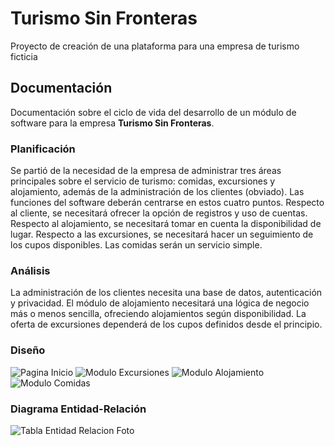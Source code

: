 # Turismo Sin Fronteras
Proyecto de creación de una plataforma para una empresa de turismo ficticia
## Documentación
Documentación sobre el ciclo de vida del desarrollo de un módulo de software para la empresa **Turismo Sin Fronteras**.

### Planificación
Se partió de la necesidad de la empresa de administrar tres áreas principales sobre el servicio de turismo: comidas, excursiones y alojamiento, además de la administración de los clientes (obviado). Las funciones del software deberán centrarse en estos cuatro puntos.
Respecto al cliente, se necesitará ofrecer la opción de registros y uso de cuentas.
Respecto al alojamiento, se necesitará tomar en cuenta la disponibilidad de lugar.
Respecto a las excursiones, se necesitará hacer un seguimiento de los cupos disponibles.
Las comidas serán un servicio simple.

### Análisis
La administración de los clientes necesita una base de datos, autenticación y privacidad.
El módulo de alojamiento necesitará una lógica de negocio más o menos sencilla, ofreciendo alojamientos según disponibilidad.
La oferta de excursiones dependerá de los cupos definidos desde el principio.

### Diseño
![Pagina Inicio](https://github.com/user-attachments/assets/00b6b47c-ff93-49d8-869a-f69849164584)
![Modulo Excursiones](https://github.com/user-attachments/assets/a32572a2-9fff-4b69-ad51-adbc2f3651fc)
![Modulo Alojamiento](https://github.com/user-attachments/assets/792e486e-d2b4-4f8a-af8a-9dacbf586d9a)
![Modulo Comidas](https://github.com/user-attachments/assets/a1f89dd0-3781-4548-a487-ec1a2b505636)


### Diagrama Entidad-Relación
![Tabla Entidad Relacion Foto](https://github.com/user-attachments/assets/bd61b202-432d-4b2e-9b01-8e9516b05f85)
